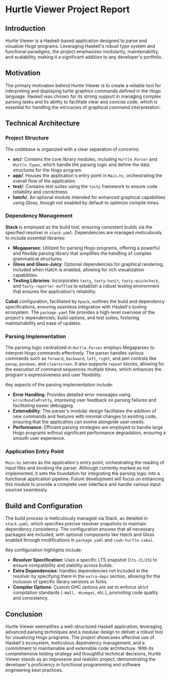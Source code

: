 # Hurtle Viewer Project Report

## Introduction

Hurtle Viewer is a Haskell-based application designed to parse and visualize Hogo programs. Leveraging Haskell's robust type system and functional paradigms, the project emphasizes modularity, maintainability, and scalability, making it a significant addition to any developer's portfolio.

## Motivation

The primary motivation behind Hurtle Viewer is to create a reliable tool for interpreting and displaying turtle graphics commands defined in the Hogo language. Haskell was chosen for its strong support in managing complex parsing tasks and its ability to facilitate clear and concise code, which is essential for handling the intricacies of graphical command interpretation.

## Technical Architecture

### Project Structure

The codebase is organized with a clear separation of concerns:

-   **src/**: Contains the core library modules, including `Hurtle.Parser` and `Hurtle.Types`, which handle the parsing logic and define the data structures for the Hogo program.
-   **app/**: Houses the application's entry point in `Main.hs`, orchestrating the overall flow of the application.
-   **test/**: Contains test suites using the `tasty` framework to ensure code reliability and correctness.
-   **hatch/**: An optional module intended for enhanced graphical capabilities using Gloss, though not enabled by default to optimize compile times.

### Dependency Management

**Stack** is employed as the build tool, ensuring consistent builds via the specified resolver in `stack.yaml`. Dependencies are managed meticulously to include essential libraries:

-   **Megaparsec**: Utilized for parsing Hogo programs, offering a powerful and flexible parsing library that simplifies the handling of complex grammatical structures.
-   **Gloss and Gloss-Juicy**: Optional dependencies for graphical rendering, included when Hatch is enabled, allowing for rich visualization capabilities.
-   **Testing Libraries**: Incorporates `tasty`, `tasty-hunit`, `tasty-quickcheck`, and `tasty-reporter-muffled` to establish a robust testing environment that ensures the application's reliability.

**Cabal** configuration, facilitated by `hpack`, outlines the build and dependency specifications, ensuring seamless integration with Haskell's tooling ecosystem. The `package.yaml` file provides a high-level overview of the project's dependencies, build options, and test suites, fostering maintainability and ease of updates.

### Parsing Implementation

The parsing logic centralized in `Hurtle.Parser` employs Megaparsec to interpret Hogo commands effectively. The parser handles various commands such as `forward`, `backward`, `left`, `right`, and pen controls like `penup`, `pendown`, and `clearscreen`. It also supports `repeat` blocks, allowing for the execution of command sequences multiple times, which enhances the program's expressiveness and user flexibility.

Key aspects of the parsing implementation include:

-   **Error Handling**: Provides detailed error messages using `errorBundlePretty`, improving user feedback on parsing failures and facilitating easier debugging.
-   **Extensibility**: The parser's modular design facilitates the addition of new commands and features with minimal changes to existing code, ensuring that the application can evolve alongside user needs.
-   **Performance**: Efficient parsing strategies are employed to handle large Hogo programs without significant performance degradation, ensuring a smooth user experience.

### Application Entry Point

`Main.hs` serves as the application's entry point, orchestrating the reading of input files and invoking the parser. Although currently marked as not implemented, it sets the foundation for integrating the parsing logic into a functional application pipeline. Future development will focus on enhancing this module to provide a complete user interface and handle various input sources seamlessly.

## Build and Configuration

The build process is meticulously managed via Stack, as detailed in `stack.yaml`, which specifies precise resolver snapshots to maintain dependency consistency. The configuration ensures that all necessary packages are included, with optional components like Hatch and Gloss enabled through modifications in `package.yaml` and `cswk-hurtle.cabal`.

Key configuration highlights include:

-   **Resolver Specification**: Uses a specific LTS snapshot (`lts-21/25`) to ensure compatibility and stability across builds.
-   **Extra Dependencies**: Handles dependencies not included in the resolver by specifying them in the `extra-deps` section, allowing for the inclusion of specific library versions or forks.
-   **Compiler Options**: Custom GHC options are set to enforce strict compilation standards (`-Wall`, `-Wcompat`, etc.), promoting code quality and consistency.

## Conclusion

Hurtle Viewer exemplifies a well-structured Haskell application, leveraging advanced parsing techniques and a modular design to deliver a robust tool for visualizing Hogo programs. The project showcases effective use of Haskell's ecosystem, meticulous dependency management, and a commitment to maintainable and extensible code architecture. With its comprehensive testing strategy and thoughtful technical decisions, Hurtle Viewer stands as an impressive and realistic project, demonstrating the developer's proficiency in functional programming and software engineering best practices.
